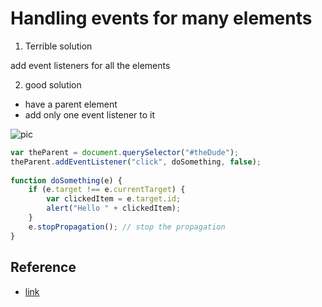 # Handling events for many elements

1. Terrible solution

add event listeners for all the elements

2. good solution

- have a parent element
- add only one event listener to it

![pic](https://www.kirupa.com/html5/images/DOM_tree_multiple_solution_72.png)

```javascript
var theParent = document.querySelector("#theDude");
theParent.addEventListener("click", doSomething, false);
 
function doSomething(e) {
    if (e.target !== e.currentTarget) {
        var clickedItem = e.target.id;
        alert("Hello " + clickedItem);
    }
    e.stopPropagation(); // stop the propagation
}
```

## Reference

- [link](https://www.kirupa.com/html5/handling_events_for_many_elements.htm)
